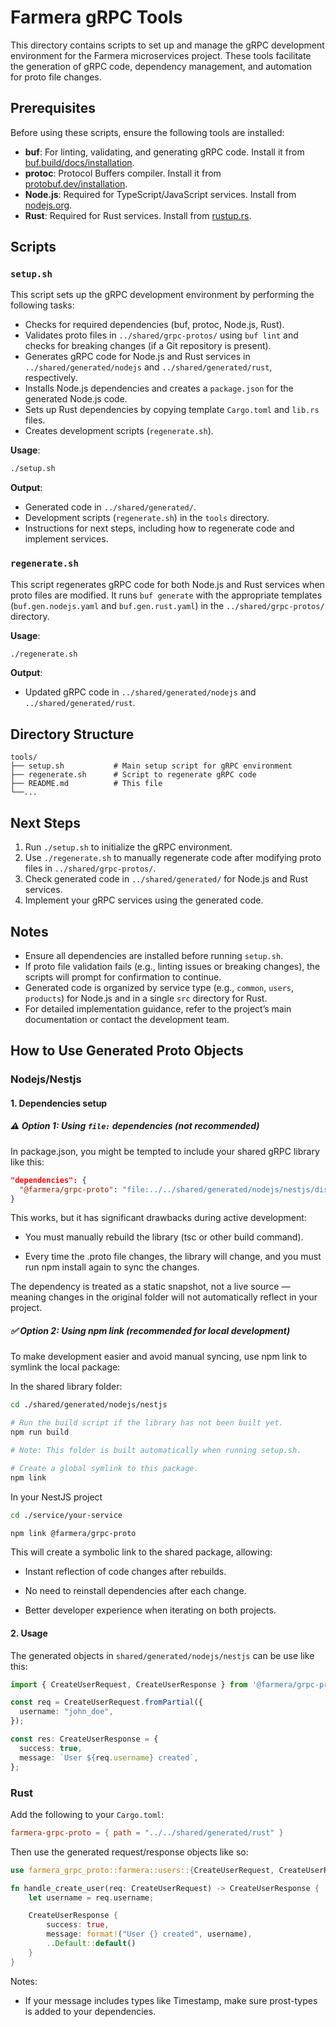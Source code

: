 # Farmera gRPC Tools

This directory contains scripts to set up and manage the gRPC development environment for the Farmera microservices project. These tools facilitate the generation of gRPC code, dependency management, and automation for proto file changes.

## Prerequisites

Before using these scripts, ensure the following tools are installed:

- **buf**: For linting, validating, and generating gRPC code. Install it from [buf.build/docs/installation](https://buf.build/docs/installation).
- **protoc**: Protocol Buffers compiler. Install it from [protobuf.dev/installation](https://protobuf.dev/installation/).
- **Node.js**: Required for TypeScript/JavaScript services. Install from [nodejs.org](https://nodejs.org/).
- **Rust**: Required for Rust services. Install from [rustup.rs](https://rustup.rs/).

## Scripts

### `setup.sh`

This script sets up the gRPC development environment by performing the following tasks:

- Checks for required dependencies (buf, protoc, Node.js, Rust).
- Validates proto files in `../shared/grpc-protos/` using `buf lint` and checks for breaking changes (if a Git repository is present).
- Generates gRPC code for Node.js and Rust services in `../shared/generated/nodejs` and `../shared/generated/rust`, respectively.
- Installs Node.js dependencies and creates a `package.json` for the generated Node.js code.
- Sets up Rust dependencies by copying template `Cargo.toml` and `lib.rs` files.
- Creates development scripts (`regenerate.sh`).

**Usage**:
```bash
./setup.sh
```

**Output**:
- Generated code in `../shared/generated/`.
- Development scripts (`regenerate.sh`) in the `tools` directory.
- Instructions for next steps, including how to regenerate code and implement services.

### `regenerate.sh`

This script regenerates gRPC code for both Node.js and Rust services when proto files are modified. It runs `buf generate` with the appropriate templates (`buf.gen.nodejs.yaml` and `buf.gen.rust.yaml`) in the `../shared/grpc-protos/` directory.

**Usage**:
```bash
./regenerate.sh
```

**Output**:
- Updated gRPC code in `../shared/generated/nodejs` and `../shared/generated/rust`.


## Directory Structure

```
tools/
├── setup.sh           # Main setup script for gRPC environment
├── regenerate.sh      # Script to regenerate gRPC code
├── README.md          # This file
└──...
```

## Next Steps

1. Run `./setup.sh` to initialize the gRPC environment.
2. Use `./regenerate.sh` to manually regenerate code after modifying proto files in `../shared/grpc-protos/`.
4. Check generated code in `../shared/generated/` for Node.js and Rust services.
5. Implement your gRPC services using the generated code.

## Notes

- Ensure all dependencies are installed before running `setup.sh`.
- If proto file validation fails (e.g., linting issues or breaking changes), the scripts will prompt for confirmation to continue.
- Generated code is organized by service type (e.g., `common`, `users`, `products`) for Node.js and in a single `src` directory for Rust.
- For detailed implementation guidance, refer to the project’s main documentation or contact the development team.

## How to Use Generated Proto Objects

### Nodejs/Nestjs

#### 1. Dependencies setup

##### **⚠️ Option 1: Using `file:` dependencies (not recommended)**

In package.json, you might be tempted to include your shared gRPC library like this:

```json
"dependencies": {
  "@farmera/grpc-proto": "file:../../shared/generated/nodejs/nestjs/dist"
}
```
This works, but it has significant drawbacks during active development:

- You must manually rebuild the library (tsc or other build command).

- Every time the .proto file changes, the library will change, and you must run npm install again to sync the changes.

The dependency is treated as a static snapshot, not a live source — meaning changes in the original folder will not automatically reflect in your project.

##### **✅ Option 2: Using npm link (recommended for local development)**

To make development easier and avoid manual syncing, use npm link to symlink the local package:

In the shared library folder:
```bash
cd ./shared/generated/nodejs/nestjs

# Run the build script if the library has not been built yet.
npm run build

# Note: This folder is built automatically when running setup.sh.

# Create a global symlink to this package.
npm link
```
In your NestJS project

```bash
cd ./service/your-service

npm link @farmera/grpc-proto
```

This will create a symbolic link to the shared package, allowing:

- Instant reflection of code changes after rebuilds.

- No need to reinstall dependencies after each change.

- Better developer experience when iterating on both projects.

#### 2. Usage

The generated objects in `shared/generated/nodejs/nestjs` can be use like this:

```TypeScript
import { CreateUserRequest, CreateUserResponse } from '@farmera/grpc-proto/dist/users/users';

const req = CreateUserRequest.fromPartial({
  username: "john_doe",
});

const res: CreateUserResponse = {
  success: true,
  message: `User ${req.username} created`,
};
```

### Rust

Add the following to your `Cargo.toml`:

```toml
farmera-grpc-proto = { path = "../../shared/generated/rust" }
```

Then use the generated request/response objects like so:
```rust
use farmera_grpc_proto::farmera::users::{CreateUserRequest, CreateUserResponse};

fn handle_create_user(req: CreateUserRequest) -> CreateUserResponse {
    let username = req.username;

    CreateUserResponse {
        success: true,
        message: format!("User {} created", username),
        ..Default::default()
    }
}
```

Notes:

- If your message includes types like Timestamp, make sure prost-types is added to your dependencies.






